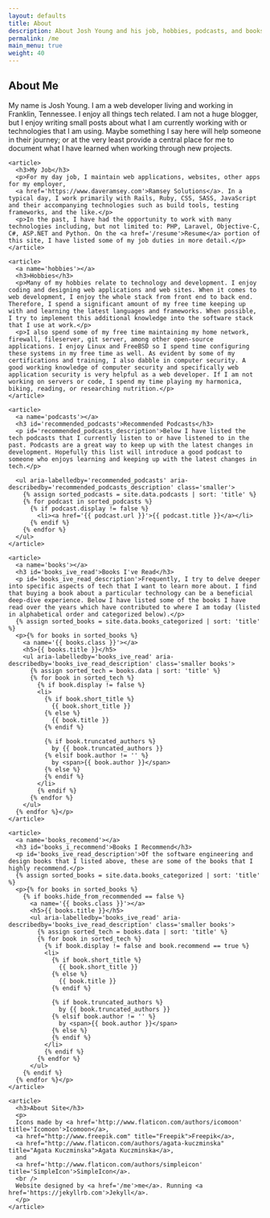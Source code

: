 ```yaml
---
layout: defaults
title: About
description: About Josh Young and his job, hobbies, podcasts, and books. About this site.
permalink: /me
main_menu: true
weight: 40
---
```


<section>
  <div class='inner-section'>
    <h2>About Me</h2>
    <article>
      <p>
      My name is Josh Young. I am a web developer living and working in Franklin, Tennessee. I enjoy all things tech related. I am not a huge blogger, but I enjoy writing small posts about what I am currently  working with or technologies that I am using. Maybe something I say here will help someone in their journey; or at the very least provide a central place for me to document what I have learned when working through new projects.</p>
    </article>

    <article>
      <h3>My Job</h3>
      <p>For my day job, I maintain web applications, websites, other apps for my employer,
      <a href='https://www.daveramsey.com'>Ramsey Solutions</a>. In a typical day, I work primarily with Rails, Ruby, CSS, SASS, JavaScript and their accompanying technologies such as build tools, testing frameworks, and the like.</p>
      <p>In the past, I have had the opportunity to work with many technologies including, but not limited to: PHP, Laravel, Objective-C, C#, ASP.NET and Python. On the <a href='/resume'>Resume</a> portion of this site, I have listed some of my job duties in more detail.</p>
    </article>

    <article>
      <a name='hobbies'></a>
      <h3>Hobbies</h3>
      <p>Many of my hobbies relate to technology and development. I enjoy coding and designing web applications and web sites. When it comes to web development, I enjoy the whole stack from front end to back end. Therefore, I spend a significant amount of my free time keeping up with and learning the latest languages and frameworks. When possible, I try to implement this additional knowledge into the software stack that I use at work.</p>
      <p>I also spend some of my free time maintaining my home network, firewall, fileserver, git server, among other open-source applications. I enjoy Linux and FreeBSD so I spend time configuring these systems in my free time as well. As evident by some of my certifications and training, I also dabble in computer security. A good working knowledge of computer security and specifically web application security is very helpful as a web developer. If I am not working on servers or code, I spend my time playing my harmonica, biking, reading, or researching nutrition.</p>
    </article>

    <article>
      <a name='podcasts'></a>
      <h3 id='recommended_podcasts'>Recommended Podcasts</h3>
      <p id='recommended_podcasts_description'>Below I have listed the tech podcasts that I currently listen to or have listened to in the past. Podcasts are a great way to keep up with the latest changes in development. Hopefully this list will introduce a good podcast to someone who enjoys learning and keeping up with the latest changes in tech.</p>

      <ul aria-labelledby='recommended_podcasts' aria-describedby='recommended_podcasts_description' class='smaller'>
        {% assign sorted_podcasts = site.data.podcasts | sort: 'title' %}
        {% for podcast in sorted_podcasts %}
          {% if podcast.display != false %}
            <li><a href='{{ podcast.url }}'>{{ podcast.title }}</a></li>
          {% endif %}
        {% endfor %}
      </ul>
    </article>

    <article>
      <a name='books'></a>
      <h3 id='books_ive_read'>Books I've Read</h3>
      <p id='books_ive_read_description'>Frequently, I try to delve deeper into specific aspects of tech that I want to learn more about. I find that buying a book about a particular technology can be a beneficial deep-dive experience. Below I have listed some of the books I have read over the years which have contributed to where I am today (listed in alphabetical order and categorized below).</p>
      {% assign sorted_books = site.data.books_categorized | sort: 'title' %}
      <p>{% for books in sorted_books %}
        <a name='{{ books.class }}'></a>
        <h5>{{ books.title }}</h5>
        <ul aria-labelledby='books_ive_read' aria-describedby='books_ive_read_description' class='smaller books'>
          {% assign sorted_tech = books.data | sort: 'title' %}
          {% for book in sorted_tech %}
            {% if book.display != false %}
            <li>
              {% if book.short_title %}
                {{ book.short_title }}
              {% else %}
                {{ book.title }}
              {% endif %}

              {% if book.truncated_authors %}
                by {{ book.truncated_authors }}
              {% elsif book.author != '' %}
                by <span>{{ book.author }}</span>
              {% else %}
              {% endif %}
            </li>
            {% endif %}
          {% endfor %}
        </ul>
      {% endfor %}</p>
    </article>

    <article>
      <a name='books_recomend'></a>
      <h3 id='books_i_recommend'>Books I Recommend</h3>
      <p id='books_ive_read_description'>Of the software engineering and design books that I listed above, these are some of the books that I highly recommend.</p>
      {% assign sorted_books = site.data.books_categorized | sort: 'title' %}
      <p>{% for books in sorted_books %}
        {% if books.hide_from_recommended == false %}
          <a name='{{ books.class }}'></a>
          <h5>{{ books.title }}</h5>
          <ul aria-labelledby='books_ive_read' aria-describedby='books_ive_read_description' class='smaller books'>
            {% assign sorted_tech = books.data | sort: 'title' %}
            {% for book in sorted_tech %}
              {% if book.display != false and book.recommend == true %}
              <li>
                {% if book.short_title %}
                  {{ book.short_title }}
                {% else %}
                  {{ book.title }}
                {% endif %}

                {% if book.truncated_authors %}
                  by {{ book.truncated_authors }}
                {% elsif book.author != '' %}
                  by <span>{{ book.author }}</span>
                {% else %}
                {% endif %}
              </li>
              {% endif %}
            {% endfor %}
          </ul>
        {% endif %}
      {% endfor %}</p>
    </article>

    <article>
      <h3>About Site</h3>
      <p>
      Icons made by <a href='http://www.flaticon.com/authors/icomoon' title='Icomoon'>Icomoon</a>,
      <a href="http://www.freepik.com" title="Freepik">Freepik</a>,
      <a href="http://www.flaticon.com/authors/agata-kuczminska" title="Agata Kuczminska">Agata Kuczminska</a>,
      and
      <a href='http://www.flaticon.com/authors/simpleicon' title='SimpleIcon'>SimpleIcon</a>.
      <br />
      Website designed by <a href='/me'>me</a>. Running <a href='https://jekyllrb.com'>Jekyll</a>.
      </p>
    </article>
  </div><!-- inner-section -->
</section>